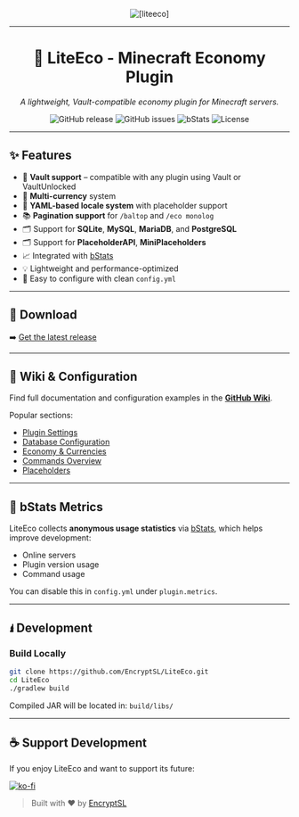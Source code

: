 <div align="center">

![[liteeco]](https://github.com/user-attachments/assets/f58e36ab-a54f-4b93-bca1-518f3f2ce476)

***
# 💸 LiteEco - Minecraft Economy Plugin
*A lightweight, Vault-compatible economy plugin for Minecraft servers.*

![GitHub release](https://img.shields.io/github/v/release/EncryptSL/LiteEco?style=flat-square)
![GitHub issues](https://img.shields.io/github/issues/EncryptSL/LiteEco?style=flat-square)
![bStats](https://img.shields.io/bstats/servers/16774?label=bStats&style=flat-square)
![License](https://img.shields.io/github/license/EncryptSL/LiteEco?style=flat-square)

---
</div>

## ✨ Features

- 🦹 **Vault support** – compatible with any plugin using Vault or VaultUnlocked
- 💱 **Multi-currency** system
- 📁 **YAML-based locale system** with placeholder support
- 📚 **Pagination support** for `/baltop` and `/eco monolog`
- 🗂️ Support for **SQLite**, **MySQL**, **MariaDB**, and **PostgreSQL**
- 🗂️ Support for **PlaceholderAPI**, **MiniPlaceholders**
- 📈 Integrated with [bStats](https://bstats.org/plugin/bukkit/LiteEco)
- 💡 Lightweight and performance-optimized
- 🔧 Easy to configure with clean `config.yml`

---

## 📅 Download

➡️ [Get the latest release](https://www.spigotmc.org/resources/liteeco-simple-economy-plugin-1-21-x.101934/updates)

---

## 📘 Wiki & Configuration

Find full documentation and configuration examples in the **[GitHub Wiki](https://github.com/EncryptSL/LiteEco/wiki)**.

Popular sections:
- [Plugin Settings](https://github.com/EncryptSL/LiteEco/wiki/Plugin-Settings)
- [Database Configuration](https://github.com/EncryptSL/LiteEco/wiki/Database-Settings)
- [Economy & Currencies](https://github.com/EncryptSL/LiteEco/wiki/Economy-Settings)
- [Commands Overview](https://github.com/EncryptSL/LiteEco/wiki/Commands)
- [Placeholders](https://github.com/EncryptSL/LiteEco/wiki/Placeholders)
---

## 🧪 bStats Metrics

LiteEco collects **anonymous usage statistics** via [bStats](https://bstats.org/), which helps improve development:

- Online servers
- Plugin version usage
- Command usage

You can disable this in `config.yml` under `plugin.metrics`.

---

## 🖠️ Development

### Build Locally

```bash
git clone https://github.com/EncryptSL/LiteEco.git
cd LiteEco
./gradlew build
```

Compiled JAR will be located in: `build/libs/`

---

## ☕ Support Development

If you enjoy LiteEco and want to support its future:

[![ko-fi](https://ko-fi.com/img/githubbutton_sm.svg)](https://ko-fi.com/encryptsl)

> Built with ❤️ by [EncryptSL](https://encryptsl.github.io)
